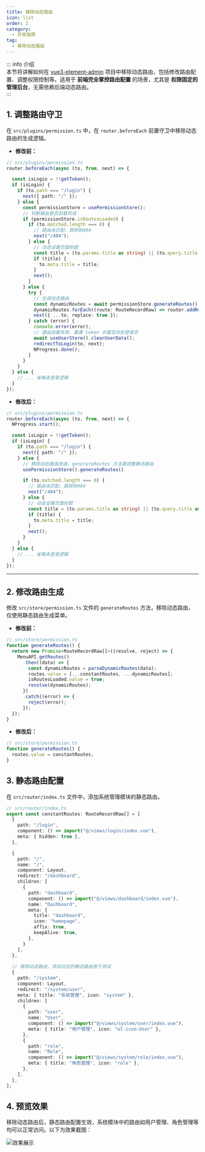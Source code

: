 ```yaml
---
title: 移除动态路由
icon: list
order: 2
category:
  - 开发指南
tag:
  - 移除动态路由
---
```


::: info 介绍  
本节将讲解如何在 [vue3-element-admin](https://gitee.com/youlaiorg/vue3-element-admin) 项目中移除动态路由，包括修改路由配置、调整权限控制等。适用于 **前端完全掌控路由配置** 的场景，尤其是 **权限固定的管理后台**，无需依赖后端动态路由。  
:::



## 1. 调整路由守卫

在 `src/plugins/permission.ts` 中，在 `router.beforeEach` 前置守卫中移除动态路由的生成逻辑。

- **修改前：**

```ts title="src/plugins/permission.ts"
// src/plugins/permission.ts
router.beforeEach(async (to, from, next) => {

  const isLogin = !!getToken(); 
  if (isLogin) {
    if (to.path === "/login") {
      next({ path: "/" });
    } else {
      const permissionStore = usePermissionStore();
      // 判断路由是否加载完成
      if (permissionStore.isRoutesLoaded) {
        if (to.matched.length === 0) {
          // 路由未匹配，跳转到404
          next("/404");
        } else {
          // 动态设置页面标题
          const title = (to.params.title as string) || (to.query.title as string);
          if (title) {
            to.meta.title = title;
          }
          next();
        }
      } else {
        try {
          // 生成动态路由
          const dynamicRoutes = await permissionStore.generateRoutes();
          dynamicRoutes.forEach((route: RouteRecordRaw) => router.addRoute(route));
          next({ ...to, replace: true });
        } catch (error) {
          console.error(error);
          // 路由加载失败，重置 token 并重定向到登录页
          await useUserStore().clearUserData();
          redirectToLogin(to, next);
          NProgress.done();
        }
      }
    }
  } else {
    // ... 省略未登录逻辑
  }
});
```

- **修改后：**

```ts {11-24} title="src/router/index.ts"
// src/plugins/permission.ts
router.beforeEach(async (to, from, next) => {
  NProgress.start();

  const isLogin = !!getToken(); 
  if (isLogin) {
    if (to.path === "/login") {
      next({ path: "/" });
    } else {
      // 移除动态路由改造，generateRoutes 方法需调整静态路由
      usePermissionStore().generateRoutes()

      if (to.matched.length === 0) {
        // 路由未匹配，跳转到404
        next("/404");
      } else {
        // 动态设置页面标题
        const title = (to.params.title as string) || (to.query.title as string);
        if (title) {
          to.meta.title = title;
        }
        next();
      }
    }
  } else {
    // ... 省略未登录逻辑
  }
});
```

---

## 2. 修改路由生成

修改 `src/store/permission.ts` 文件的 `generateRoutes` 方法，移除动态路由，仅使用静态路由生成菜单。

- **修改前：**

```ts title="src/store/permission.ts"
// src/store/permission.ts
function generateRoutes() {
  return new Promise<RouteRecordRaw[]>((resolve, reject) => {
    MenuAPI.getRoutes()
      .then((data) => {
        const dynamicRoutes = parseDynamicRoutes(data);
        routes.value = [...constantRoutes, ...dynamicRoutes];
        isRoutesLoaded.value = true;
        resolve(dynamicRoutes);
      })
      .catch((error) => {
        reject(error);
      });
  });
}
```

- **修改后：**

```ts {3} title="src/store/permission.ts"
// src/store/permission.ts
function generateRoutes() {
  routes.value = constantRoutes; 
}
```


## 3. 静态路由配置

在 `src/router/index.ts` 文件中，添加系统管理模块的静态路由。


```ts {30-49} title="src/router/index.ts"
// src/router/index.ts
export const constantRoutes: RouteRecordRaw[] = [
  {
    path: "/login",
    component: () => import("@/views/login/index.vue"),
    meta: { hidden: true },
  },

  {
    path: "/",
    name: "/",
    component: Layout,
    redirect: "/dashboard",
    children: [
      {
        path: "dashboard",
        component: () => import("@/views/dashboard/index.vue"),
        name: "Dashboard",
        meta: {
          title: "dashboard",
          icon: "homepage",
          affix: true,
          keepAlive: true,
        },
      }
    ],
  },
  
  // 移除动态路由，添加对应的静态路由用于测试
  {
    path: "/system",
    component: Layout,
    redirect: "/system/user",
    meta: { title: "系统管理", icon: "system" },
    children: [
      {
        path: "user",
        name: "User",
        component: () => import("@/views/system/user/index.vue"),
        meta: { title: "用户管理", icon: "el-icon-User" },
      },
      {
        path: "role",
        name: "Role",
        component: () => import("@/views/system/role/index.vue"),
        meta: { title: "角色管理", icon: "role" },
      },
    ],
  },
];
```


## 4. 预览效果

移除动态路由后，静态路由配置生效，系统模块中的路由如用户管理、角色管理等均可以正常访问。以下为效果截图：

![效果展示](https://www.youlai.tech/storage/blog/2025/02/09/20250209160740.png)